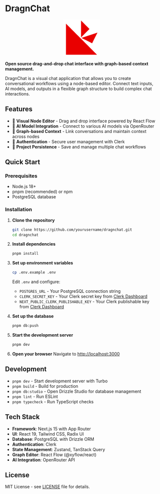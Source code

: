 # DragnChat

<div align="center">
  <img src="public/dragnchat.svg" alt="DragnChat Logo" width="120" height="120">
</div>

**Open source drag-and-drop chat interface with graph-based context management.**

DragnChat is a visual chat application that allows you to create conversational workflows using a node-based editor. Connect text inputs, AI models, and outputs in a flexible graph structure to build complex chat interactions.

## Features

- 🎯 **Visual Node Editor** - Drag and drop interface powered by React Flow
- 🤖 **AI Model Integration** - Connect to various AI models via OpenRouter
- 🔗 **Graph-based Context** - Link conversations and maintain context across nodes
- 🔐 **Authentication** - Secure user management with Clerk
- 💾 **Project Persistence** - Save and manage multiple chat workflows

## Quick Start

### Prerequisites

- Node.js 18+ 
- pnpm (recommended) or npm
- PostgreSQL database

### Installation

1. **Clone the repository**
   ```bash
   git clone https://github.com/yourusername/dragnchat.git
   cd dragnchat
   ```

2. **Install dependencies**
   ```bash
   pnpm install
   ```

3. **Set up environment variables**
   ```bash
   cp .env.example .env
   ```
   Edit `.env` and configure:
   - `POSTGRES_URL` - Your PostgreSQL connection string
   - `CLERK_SECRET_KEY` - Your Clerk secret key from [Clerk Dashboard](https://dashboard.clerk.com/)
   - `NEXT_PUBLIC_CLERK_PUBLISHABLE_KEY` - Your Clerk publishable key from [Clerk Dashboard](https://dashboard.clerk.com/)

4. **Set up the database**
   ```bash
   pnpm db:push
   ```

5. **Start the development server**
   ```bash
   pnpm dev
   ```

6. **Open your browser**
   Navigate to [http://localhost:3000](http://localhost:3000)

## Development

- `pnpm dev` - Start development server with Turbo
- `pnpm build` - Build for production
- `pnpm db:studio` - Open Drizzle Studio for database management
- `pnpm lint` - Run ESLint
- `pnpm typecheck` - Run TypeScript checks

## Tech Stack

- **Framework**: Next.js 15 with App Router
- **UI**: React 19, Tailwind CSS, Radix UI
- **Database**: PostgreSQL with Drizzle ORM
- **Authentication**: Clerk
- **State Management**: Zustand, TanStack Query
- **Graph Editor**: React Flow (@xyflow/react)
- **AI Integration**: OpenRouter API

## License

MIT License - see [LICENSE](LICENSE) file for details.
